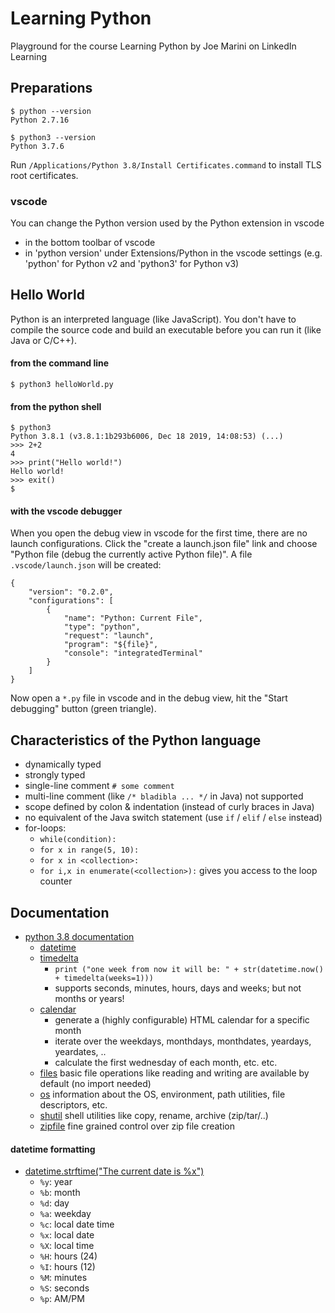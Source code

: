 # Learning Python

Playground for the course Learning Python by Joe Marini on LinkedIn Learning

## Preparations

```
$ python --version
Python 2.7.16

$ python3 --version
Python 3.7.6 
```

Run `/Applications/Python 3.8/Install Certificates.command` to install TLS root certificates.

### vscode
You can change the Python version used by the Python extension in vscode
* in the bottom toolbar of vscode
* in 'python version' under Extensions/Python in the vscode settings (e.g. 'python' for Python v2 and 'python3' for Python v3)

## Hello World

Python is an interpreted language (like JavaScript). You don't have to compile the source code and build an executable before you can run it (like Java or C/C++).

#### from the command line
`$ python3 helloWorld.py` 

#### from the python shell
```
$ python3
Python 3.8.1 (v3.8.1:1b293b6006, Dec 18 2019, 14:08:53) (...)
>>> 2+2
4
>>> print("Hello world!")
Hello world!
>>> exit()
$ 
```

#### with the vscode debugger
When you open the debug view in vscode for the first time, there are no launch configurations. Click the "create a launch.json file" link and choose "Python file (debug the currently active Python file)". A file `.vscode/launch.json` will be created:
```
{
    "version": "0.2.0",
    "configurations": [
        {
            "name": "Python: Current File",
            "type": "python",
            "request": "launch",
            "program": "${file}",
            "console": "integratedTerminal"
        }
    ]
}
```
Now open a `*.py` file in vscode and in the debug view, hit the "Start debugging" button (green triangle).

## Characteristics of the Python language

* dynamically typed
* strongly typed
* single-line comment `# some comment`
* multi-line comment (like `/* bladibla ... */` in Java) not supported 
* scope defined by colon & indentation (instead of curly braces in Java)
* no equivalent of the Java switch statement (use `if` / `elif` / `else` instead)
* for-loops:
  * `while(condition):`
  * `for x in range(5, 10):`
  * `for x in <collection>:`
  * `for i,x in enumerate(<collection>):` gives you access to the loop counter

## Documentation

* [python 3.8 documentation](https://docs.python.org/3.8/index.html)
  * [datetime](https://docs.python.org/3.8/library/datetime.html)
  * [timedelta](https://docs.python.org/3.8/library/datetime.html#timedelta-objects)
    * `print ("one week from now it will be: " + str(datetime.now() + timedelta(weeks=1)))`
    * supports seconds, minutes, hours, days and weeks; but not months or years!
  * [calendar](https://docs.python.org/3.8/library/calendar.html)
    * generate a (highly configurable) HTML calendar for a specific month
    * iterate over the weekdays, monthdays, monthdates, yeardays, yeardates, ..
    * calculate the first wednesday of each month, etc. etc.
  * [files](https://docs.python.org/3.8/library/filesys.html) basic file operations like reading and writing are available by default (no import needed)
  * [os](https://docs.python.org/3.8/library/os.html) information about the OS, environment, path utilities, file descriptors, etc.
  * [shutil](https://docs.python.org/3.8/library/shutil.html) shell utilities like copy, rename, archive (zip/tar/..)
  * [zipfile](https://docs.python.org/3/library/zipfile.html) fine grained control over zip file creation

#### datetime formatting

* [datetime.strftime("The current date is %x")](https://docs.python.org/3.8/library/datetime.html#strftime-strptime-behavior)
  * `%y`: year
  * `%b`: month
  * `%d`: day
  * `%a`: weekday
  * `%c`: local date time
  * `%x`: local date
  * `%X`: local time
  * `%H`: hours (24)
  * `%I`: hours (12)
  * `%M`: minutes
  * `%S`: seconds 
  * `%p`: AM/PM

